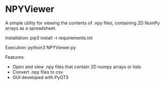 # NPYViewer
A simple utility for viewing the contents of .npy files, containing 2D NumPy arrays as a spreadsheet.

Installation:
pip3 install -r requirements.txt

Execution:
python3 NPYViewer.py

Features:
* Open and view .npy files that contain 2D numpy arrays or lists
* Convert .npy files to csv
* GUI developed with PyQT5
